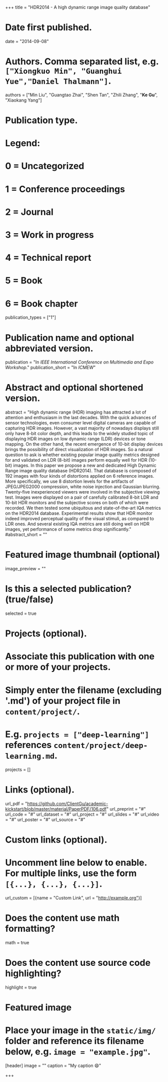 +++
title = "HDR2014 - A high dynamic range image quality database"

# Date first published.
date = "2014-09-08"

# Authors. Comma separated list, e.g. `["Xiongkuo Min", "Guanghui Yue","Daniel Thalmann"]`.
authors = ["Min Liu", "Guangtao Zhai", "Shen Tan", "Zhili Zhang", "**Ke Gu**", "Xiaokang Yang"]
# Publication type.
# Legend:
# 0 = Uncategorized
# 1 = Conference proceedings
# 2 = Journal
# 3 = Work in progress
# 4 = Technical report
# 5 = Book
# 6 = Book chapter
publication_types = ["1"]

# Publication name and optional abbreviated version.
publication = "In *IEEE International Conference on Multimedia and Expo Workshop*."
publication_short = "In *ICMEW*"

# Abstract and optional shortened version.
abstract = "High dynamic range (HDR) imaging has attracted a lot of attention and enthusiasm in the last decades. With the quick advances of sensor technologies, even consumer level digital cameras are capable of capturing HDR images. However, a vast majority of nowadays displays still only have 8-bit color depth, and this leads to the widely studied topic of displaying HDR images on low dynamic range (LDR) devices or tone mapping. On the other hand, the recent emergence of 10-bit display devices brings the possibility of direct visualization of HDR images. So a natural question to ask is whether existing popular image quality metrics designed for and validated on LDR (8-bit) images perform equally well for HDR (10-bit) images. In this paper we propose a new and dedicated High Dynamic Range image quality database (HDR2014). That database is composed of 192 images with four kinds of distortions applied on 6 reference images. More specifically, we use 8 distortion levels for the artifacts of JPEG/JPEG2000 compression, white noise injection and Gaussian blurring. Twenty-five inexperienced viewers were involved in the subjective viewing test. Images were displayed on a pair of carefully calibrated 8-bit LDR and 10-bit HDR monitors and the subjective scores on both of which were recorded. We then tested some ubiquitous and state-of-the-art IQA metrics on the HDR2014 database. Experimental results show that HDR monitor indeed improved perceptual quality of the visual stimuli, as compared to LDR ones. And several existing IQA metrics are still doing well on HDR images, yet performance of some metrics drop significantly."
#abstract_short = ""

# Featured image thumbnail (optional)
image_preview = ""

# Is this a selected publication? (true/false)
selected = true

# Projects (optional).
#   Associate this publication with one or more of your projects.
#   Simply enter the filename (excluding '.md') of your project file in `content/project/`.
#   E.g. `projects = ["deep-learning"]` references `content/project/deep-learning.md`.
projects = []

# Links (optional).
url_pdf = "https://github.com/ClientGu/academic-kickstart/blob/master/material/PaperPDF/106.pdf"
url_preprint = "#"
url_code = "#"
url_dataset = "#"
url_project = "#"
url_slides = "#"
url_video = "#"
url_poster = "#"
url_source = "#"

# Custom links (optional).
#   Uncomment line below to enable. For multiple links, use the form `[{...}, {...}, {...}]`.
 url_custom = [{name = "Custom Link", url = "http://example.org"}]

# Does the content use math formatting?
math = true

# Does the content use source code highlighting?
highlight = true

# Featured image
# Place your image in the `static/img/` folder and reference its filename below, e.g. `image = "example.jpg"`.
[header]
image = ""
caption = "My caption 😄"

+++
